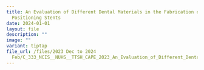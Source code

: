 ```yaml
---
title: An Evaluation of Different Dental Materials in the Fabrication of Oral
  Positioning Stents
date: 2024-01-01
layout: file
description: ""
image: ""
variant: tiptap
file_url: /files/2023 Dec to 2024
  Feb/C_333_NCIS__NUHS__TTSH_CAPE_2023_An_Evaluation_of_Different_Dental_Materials_in_the_Fabrication_of_Oral_Positioning_Ste.pdf
---
```

